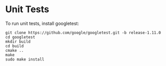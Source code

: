 # Unit Tests

To run unit tests, install googletest:

```
git clone https://github.com/google/googletest.git -b release-1.11.0
cd googletest
mkdir build
cd build
cmake ..
make
sudo make install
```
